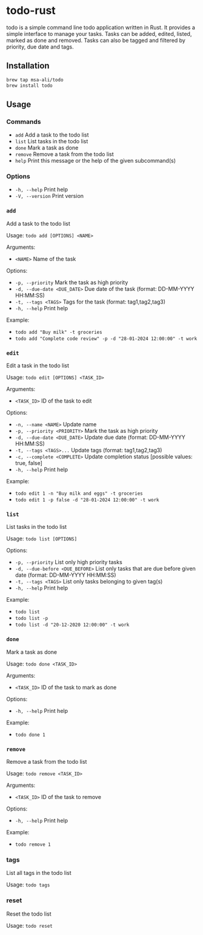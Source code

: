 # todo-rust

todo is a simple command line todo application written in Rust. It provides a simple interface to manage your tasks. Tasks can be added, edited, listed, marked as done and removed. Tasks can also be tagged and filtered by priority, due date and tags.

## Installation

```sh
brew tap msa-ali/todo
brew install todo
```

## Usage

### Commands

- `add`     Add a task to the todo list
- `list`    List tasks in the todo list
- `done`    Mark a task as done
- `remove`  Remove a task from the todo list
- `help`    Print this message or the help of the given subcommand(s)

### Options

- `-h, --help`     Print help
- `-V, --version`  Print version

### `add`

Add a task to the todo list

Usage: `todo add [OPTIONS] <NAME>`

Arguments:

- `<NAME>`  Name of the task

Options:

- `-p, --priority`             Mark the task as high priority
- `-d, --due-date <DUE_DATE>`  Due date of the task (format: DD-MM-YYYY HH:MM:SS)
- `-t, --tags <TAGS>`          Tags for the task (format: tag1,tag2,tag3)
- `-h, --help`                 Print help

Example:

- `todo add "Buy milk" -t groceries`
- `todo add "Complete code review" -p -d "28-01-2024 12:00:00" -t work`

### `edit`

Edit a task in the todo list

Usage: `todo edit [OPTIONS] <TASK_ID>`

Arguments:

- `<TASK_ID>`  ID of the task to edit

Options:

- `-n, --name <NAME>`                       Update name
- `-p, --priority <PRIORITY>`               Mark the task as high priority
- `-d, --due-date <DUE_DATE>`               Update due date (format: DD-MM-YYYY HH:MM:SS)
- `-t, --tags <TAGS>...`                    Update tags (format: tag1,tag2,tag3)
- `-c, --complete <COMPLETE>`               Update completion status [possible values: true, false]
- `-h, --help`                              Print help

Example:

- `todo edit 1 -n "Buy milk and eggs" -t groceries`
- `todo edit 1 -p false -d "28-01-2024 12:00:00" -t work`

### `list`

List tasks in the todo list

Usage: `todo list [OPTIONS]`

Options:

- `-p, --priority`                 List only high priority tasks
- `-d, --due-before <DUE_BEFORE>`  List only tasks that are due before given date (format: DD-MM-YYYY HH:MM:SS)
- `-t, --tags <TAGS>`              List only tasks belonging to given tag(s)
- `-h, --help`                     Print help

Example:

- `todo list`
- `todo list -p`
- `todo list -d "20-12-2020 12:00:00" -t work`

### `done`

Mark a task as done

Usage: `todo done <TASK_ID>`

Arguments:

- `<TASK_ID>`  ID of the task to mark as done

Options:

- `-h, --help`  Print help

Example:

- `todo done 1`

### `remove`

Remove a task from the todo list

Usage: `todo remove <TASK_ID>`

Arguments:

- `<TASK_ID>`  ID of the task to remove

Options:

- `-h, --help`  Print help

Example:

- `todo remove 1`

### tags

List all tags in the todo list

Usage: `todo tags`

### reset

Reset the todo list

Usage: `todo reset`
